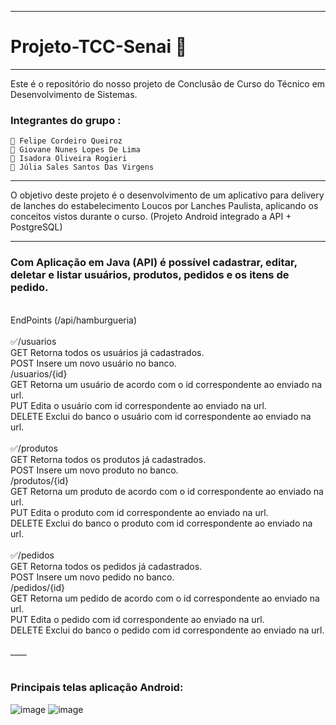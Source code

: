 ---
# Projeto-TCC-Senai :hamburger:

____
Este é o repositório do nosso projeto de Conclusão de Curso do Técnico em Desenvolvimento de Sistemas.

### Integrantes do grupo  :

    🍔 Felipe Cordeiro Queiroz
    🍟 Giovane Nunes Lopes De Lima
    🍺 Isadora Oliveira Rogieri
    🌭 Júlia Sales Santos Das Virgens

____

O objetivo deste projeto é o desenvolvimento de um aplicativo para delivery de lanches do estabelecimento Loucos por Lanches Paulista,  aplicando os conceitos vistos durante o curso. (Projeto Android integrado a API + PostgreSQL)
________________


### Com Aplicação em Java (API) é possível cadastrar, editar, deletar e listar usuários, produtos, pedidos e os itens de pedido.
 <br>
EndPoints (/api/hamburgueria)
 <br>
 <br>
✅/usuarios
<br>GET Retorna todos os usuários já cadastrados.
<br>POST Insere um novo usuário no banco.
<br>/usuarios/{id}
<br>GET Retorna um usuário de acordo com o id correspondente ao enviado na url.
<br>PUT Edita o usuário com id correspondente ao enviado na url.
<br>DELETE Exclui do banco o usuário com id correspondente ao enviado na url.
 <br /> 
<br>✅/produtos
<br>GET Retorna todos os produtos já cadastrados.
<br>POST Insere um novo produto no banco.
<br>/produtos/{id}
<br>GET Retorna um produto de acordo com o id correspondente ao enviado na url.
<br>PUT Edita o produto com id correspondente ao enviado na url.
<br>DELETE Exclui do banco o produto com id correspondente ao enviado na url.
 <br>
<br>✅/pedidos
<br>GET Retorna todos os pedidos já cadastrados.
<br>POST Insere um novo pedido no banco.
<br>/pedidos/{id}
<br>GET Retorna um pedido de acordo com o id correspondente ao enviado na url.
<br>PUT Edita o pedido com id correspondente ao enviado na url.
<br>DELETE Exclui do banco o pedido com id correspondente ao enviado na url.

<br>
<br>
____
<br>
<br>

### Principais telas aplicação Android:


![image](https://user-images.githubusercontent.com/89702490/199133657-3cd84285-46d4-454c-a79e-8b98b793beb3.png)
![image](https://user-images.githubusercontent.com/89702490/199133682-4a9bbc32-f565-4bd5-b031-5c82dc31b515.png)

